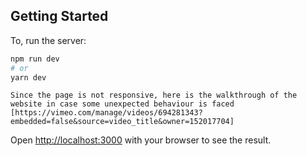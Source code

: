 ## Getting Started

To, run the server:

```bash
npm run dev
# or
yarn dev
```

```
Since the page is not responsive, here is the walkthrough of the website in case some unexpected behaviour is faced
[https://vimeo.com/manage/videos/694281343?embedded=false&source=video_title&owner=152017704]
```

Open [http://localhost:3000](http://localhost:3000) with your browser to see the result.

